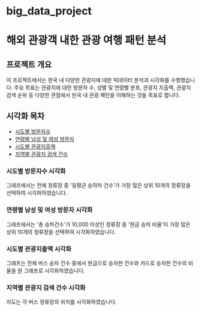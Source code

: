 # big_data_project
# 해외 관광객 내한 관광 여행 패턴 분석


## 프로젝트 개요
이 프로젝트에서는 한국 내 다양한 관광지에 대한 빅데이터 분석과 시각화를 수행했습니다. 
주요 목표는 관광지에 대한 방문자 수, 성별 및 연령별 분포, 관광지 지출액, 관광지 검색 순위 등 다양한 관점에서 한국 내 관광 패턴을 이해하는 것을 목표로 합니다.



## 시각화 목차
- [시도별 방문자수](#시도별-방문자수-시각화)
- [연령별 남성 및 여성 방문자](#연령별-남성-및-여성-방문자-시각화)
- [시도별 관광지출액](#시도별-관광지출액-시각화)
- [지역별 관광지 검색 건수](#지역별-관광지-검색-건수-시각화)



### 시도별 방문자수 시각화
그래프에서는 전체 정류장 중 '일평균 승하차 건수'가 가장 많은 상위 10개의 정류장을 선택하여 시각화하였습니다.


### 연령별 남성 및 여성 방문자 시각화
그래프에서는 '총 승차건수'가 10,000 이상인 정류장 중 '현금 승차 비율'이 가장 많은 상위 10개의 정류장을 선택하여 시각화하였습니다.


### 시도별 관광지출액 시각화
그래프는 전체 버스 승차 건수 중에서 현금으로 승차한 건수와 카드로 승차한 건수의 비율을 원 그래프로 시각화하였습니다.


### 지역별 관광지 검색 건수 시각화
지도는 각 버스 정류장의 위치를 시각화하였습니다.

